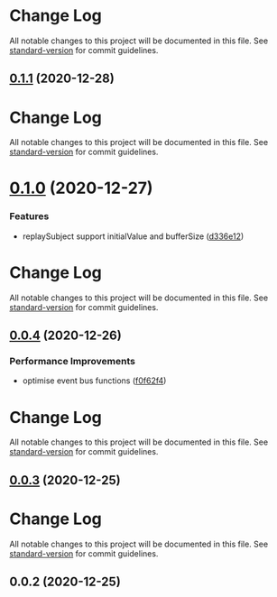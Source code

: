# Change Log

All notable changes to this project will be documented in this file. See [standard-version](https://github.com/conventional-changelog/standard-version) for commit guidelines.

## [0.1.1](https://github.com/21epub/rxjs-event-bus/compare/v0.1.0...v0.1.1) (2020-12-28)



# Change Log

All notable changes to this project will be documented in this file. See [standard-version](https://github.com/conventional-changelog/standard-version) for commit guidelines.

# [0.1.0](https://github.com/21epub/rxjs-event-bus/compare/v0.0.4...v0.1.0) (2020-12-27)


### Features

* replaySubject support initialValue and bufferSize ([d336e12](https://github.com/21epub/rxjs-event-bus/commit/d336e12))



# Change Log

All notable changes to this project will be documented in this file. See [standard-version](https://github.com/conventional-changelog/standard-version) for commit guidelines.

## [0.0.4](https://github.com/21epub/rxjs-event-bus/compare/v0.0.3...v0.0.4) (2020-12-26)

### Performance Improvements

- optimise event bus functions ([f0f62f4](https://github.com/21epub/rxjs-event-bus/commit/f0f62f4))

# Change Log

All notable changes to this project will be documented in this file. See [standard-version](https://github.com/conventional-changelog/standard-version) for commit guidelines.

## [0.0.3](https://github.com/21epub/rxjs-event-bus/compare/v0.0.2...v0.0.3) (2020-12-25)

# Change Log

All notable changes to this project will be documented in this file. See [standard-version](https://github.com/conventional-changelog/standard-version) for commit guidelines.

## 0.0.2 (2020-12-25)
